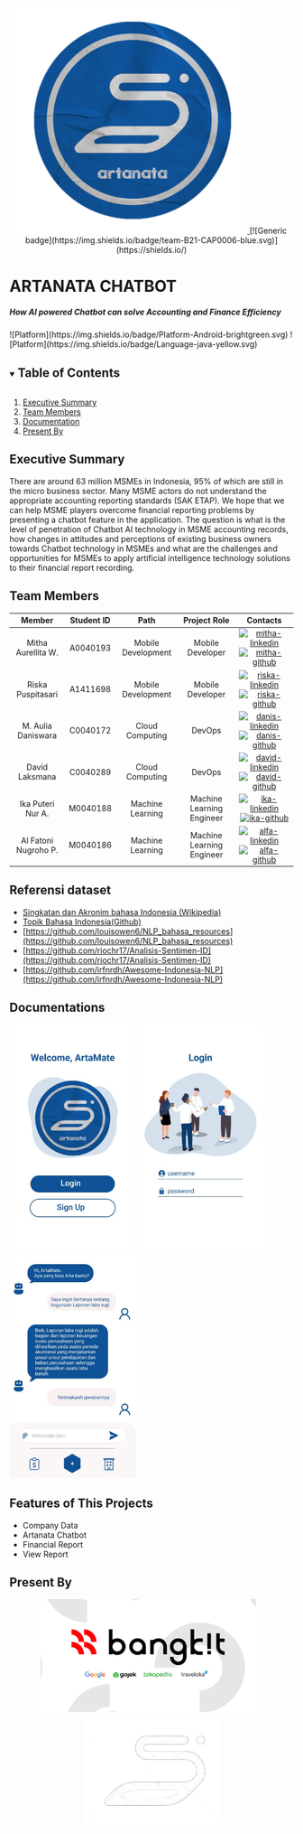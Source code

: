 <br />
<p align="center">
  <a href="#">
    <img src="images/logo2.png" alt="Artanata Logo" height="400">
  </a>
  [![Generic badge](https://img.shields.io/badge/team-B21-CAP0006-blue.svg)](https://shields.io/)
  <br>
</p>
  
<h1>ARTANATA CHATBOT</h1>
<h5>How AI powered Chatbot can solve Accounting and Finance Efficiency</h5>
![Platform](https://img.shields.io/badge/Platform-Android-brightgreen.svg)
![Platform](https://img.shields.io/badge/Language-java-yellow.svg)

<details open="open">
  <summary><h2 style="display: inline-block">Table of Contents</h2></summary>
  <ol>
    <li><a href="#executive-summary">Executive Summary</a></li>
    <li><a href="#team-members">Team Members</a></li>
    <li><a href="#documentation">Documentation</a></li>
    <li><a href="#present-by">Present By</a></li>
  </ol>
</details>

## Executive Summary

There are around 63 million MSMEs in Indonesia, 95% of which are still in the micro business sector. Many MSME actors do not understand the appropriate accounting reporting standards (SAK ETAP). We hope that we can help MSME players overcome financial reporting problems by presenting a chatbot feature in the application. The question is what is the level of penetration of Chatbot AI technology in MSME accounting records, how changes in attitudes and perceptions of existing business owners towards Chatbot technology in MSMEs and what are the challenges and opportunities for MSMEs to apply artificial intelligence technology solutions to their financial report recording.

## Team Members

|        Member        | Student ID |        Path        |       Project Role        |                                                  Contacts                                                  |
| :------------------: | :--------: | :----------------: | :-----------------------: | :--------------------------------------------------------------------------------------------------------: |
|  Mitha Aurellita W.  |  A0040193  | Mobile Development |     Mobile Developer      |     [![mitha-linkedin][linkedin-shield]][mitha-linkedin-url][![mitha-github][github-shield]][mitha-github-url]     |
|  Riska Puspitasari   |  A1411698  | Mobile Development |     Mobile Developer      |     [![riska-linkedin][linkedin-shield]][riska-linkedin-url][![riska-github][github-shield]][riska-github-url]     |
|  M. Aulia Daniswara  |  C0040172  |  Cloud Computing   |          DevOps           | [![danis-linkedin][linkedin-shield]][danis-linkedin-url][![danis-github][github-shield]][danis-github-url] |
|    David Laksmana    |  C0040289  |  Cloud Computing   |          DevOps           | [![david-linkedin][linkedin-shield]][david-linkedin-url][![david-github][github-shield]][david-github-url] |
|  Ika Puteri Nur A.   |  M0040188  |  Machine Learning  | Machine Learning Engineer | [![ika-linkedin][linkedin-shield]][ika-linkedin-url][![ika-github][github-shield]][ika-github-url] |
| Al Fatoni Nugroho P. |  M0040186  |  Machine Learning  | Machine Learning Engineer |     [![alfa-linkedin][linkedin-shield]][alfa-linkedin-url][![alfa-github][github-shield]][alfa-github-url]     |

<!-- LinkedIn Link -->

[linkedin-shield]: https://img.shields.io/badge/LinkedIn--blue?style=social&logo=Linkedin
[mitha-linkedin-url]: https://www.linkedin.com/in/mitha-aurellita-wulandari-80680a205/
[riska-linkedin-url]: https://www.linkedin.com/in/riska-puspitasari-808b28197/
[danis-linkedin-url]: https://www.linkedin.com/in/auliadaniswara/
[david-linkedin-url]: https://www.linkedin.com/in/david-laksmana-599017207/
[ika-linkedin-url]: https://www.linkedin.com/in/ikaputerinurazizah/
[alfa-linkedin-url]: https://www.linkedin.com/in/al-fatoni-nugroho-putra-733528113/

<!-- Github Link -->

[github-shield]: https://img.shields.io/badge/GitHub--blue?style=social&logo=Github
[mitha-github-url]: https://github.com/MithaAurellitaWulandari
[riska-github-url]: https://github.com/riskapuspitasari
[danis-github-url]: https://github.com/mauliaaaaad
[david-github-url]: https://github.com/cluster777
[ika-github-url]: https://github.com/IkaPuteriNurAzizah
[alfa-github-url]: https://github.com/AlFatoniNugrohoPutra

<!-- ### Android Apps -->

<!-- ![workflow](assets/workflow_kotlite.jpg)

<p align="center">
  <img src="assets/splash.png" height="500"></img>&nbsp; &nbsp;<img src="assets/home.png" height="500">&nbsp; &nbsp;<img src="assets/recom_list.png" height="500">
</p> -->

## Referensi dataset
- [Singkatan dan Akronim bahasa Indonesia (Wikipedia)](https://id.wiktionary.org/wiki/Lampiran:Daftar_singkatan_dan_akronim_dalam_bahasa_Indonesia#A)
- [Topik Bahasa Indonesia(Github)](https://github.com/topics/bahasa-indonesia)
- [https://github.com/louisowen6/NLP_bahasa_resources](https://github.com/louisowen6/NLP_bahasa_resources)
- [https://github.com/riochr17/Analisis-Sentimen-ID](https://github.com/riochr17/Analisis-Sentimen-ID)
- [https://github.com/irfnrdh/Awesome-Indonesia-NLP](https://github.com/irfnrdh/Awesome-Indonesia-NLP)

## Documentations

<img src="images/artanata1.jpg" alt="Documentation 1" height="400"> <img src="images/artanata2.jpg" alt="Documentation 2" height="400">
<img src="images/artanata3.jpg" alt="Documentation 3" height="400">


## Features of This Projects

- Company Data
- Artanata Chatbot
- Financial Report
- View Report

## Present By

<p align="center">
  <img src="images/bangkit.png" height="200"></img>&nbsp; &nbsp;<img src="images/logpos.png" height="200">
</p>
